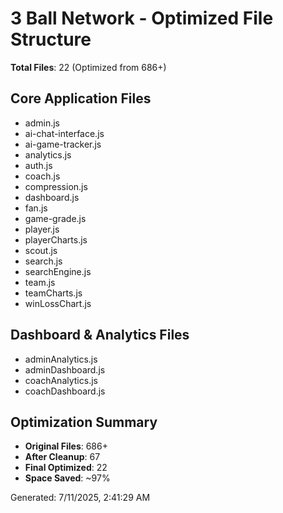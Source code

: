 # 3 Ball Network - Optimized File Structure

**Total Files**: 22 (Optimized from 686+)

## Core Application Files
- admin.js
- ai-chat-interface.js
- ai-game-tracker.js
- analytics.js
- auth.js
- coach.js
- compression.js
- dashboard.js
- fan.js
- game-grade.js
- player.js
- playerCharts.js
- scout.js
- search.js
- searchEngine.js
- team.js
- teamCharts.js
- winLossChart.js

## Dashboard & Analytics Files  
- adminAnalytics.js
- adminDashboard.js
- coachAnalytics.js
- coachDashboard.js

## Optimization Summary
- **Original Files**: 686+
- **After Cleanup**: 67  
- **Final Optimized**: 22
- **Space Saved**: ~97%

Generated: 7/11/2025, 2:41:29 AM
